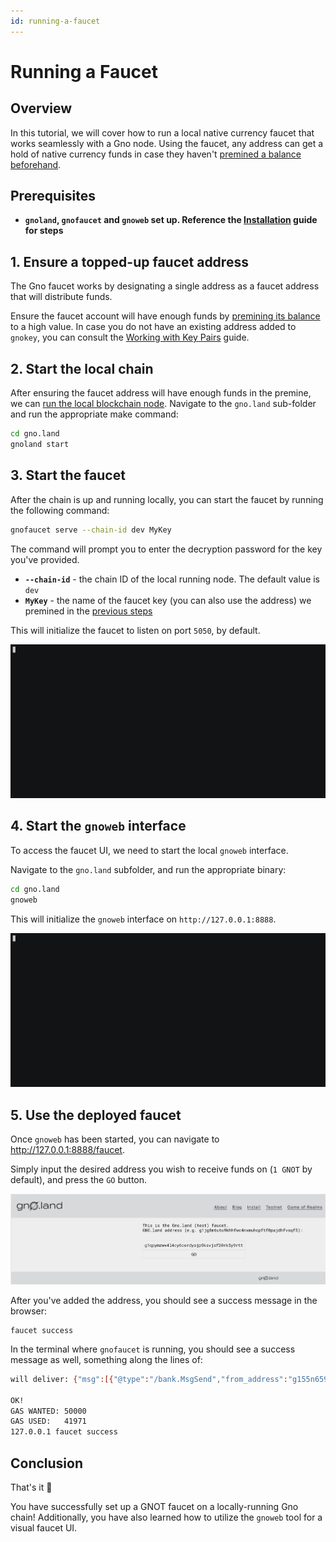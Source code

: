 ```yaml
---
id: running-a-faucet
---
```


# Running a Faucet

## Overview

In this tutorial, we will cover how to run a local native currency faucet that works seamlessly with a Gno node.
Using the faucet, any address can get a hold of native currency funds in case they
haven't [premined a balance beforehand](premining-balances.md).

## Prerequisites

- **`gnoland`, `gnofaucet` and `gnoweb` set up. Reference
  the [Installation](../installation.md#3-installing-other-gno-tools) guide for steps**

## 1. Ensure a topped-up faucet address

The Gno faucet works by designating a single address as a faucet address that will distribute funds.

Ensure the faucet account will have enough funds by [premining its balance](premining-balances.md) to a high value.
In case you do not have an existing address added to `gnokey`, you can consult
the [Working with Key Pairs](../working-with-key-pairs.md) guide.

## 2. Start the local chain

After ensuring the faucet address will have enough funds in the premine, we
can [run the local blockchain node](../setting-up-a-local-chain.md).
Navigate to the `gno.land` sub-folder and run the appropriate make command:

```bash
cd gno.land
gnoland start
```

## 3. Start the faucet

After the chain is up and running locally, you can start the faucet by running the following command:

```bash
gnofaucet serve --chain-id dev MyKey
```

The command will prompt you to enter the decryption password for the key you've provided.

- **`--chain-id`** - the chain ID of the local running node. The default value is `dev`
- **`MyKey`** - the name of the faucet key (you can also use the address) we premined in
  the [previous steps](#1-ensure-a-topped-up-faucet-address)

This will initialize the faucet to listen on port `5050`, by default.

![gnofaucet serve](../../assets/getting-started/setting-up-funds/gnofaucet-serve.gif)

## 4. Start the `gnoweb` interface

To access the faucet UI, we need to start the local `gnoweb` interface.

Navigate to the `gno.land` subfolder, and run the appropriate binary:

```bash
cd gno.land
gnoweb
```

This will initialize the `gnoweb` interface on `http://127.0.0.1:8888`.

![gnoweb](../../assets/getting-started/setting-up-funds/gnoweb.gif)

## 5. Use the deployed faucet

Once `gnoweb` has been started, you can navigate to http://127.0.0.1:8888/faucet.

Simply input the desired address you wish to receive funds on (`1 GNOT` by default), and press the `GO` button.

![gnofaucet page](../../assets/getting-started/setting-up-funds/faucet-page.png)

After you've added the address, you should see a success message in the browser:

```
faucet success
```

In the terminal where `gnofaucet` is running, you should see a success message as well, something along the lines of:

```bash
will deliver: {"msg":[{"@type":"/bank.MsgSend","from_address":"g155n659f89cfak0zgy575yqma64sm4tv6exqk99","to_address":"g1qpymzwx4l4cy6cerdyajp9ksvjsf20rk5y9rtt","amount":"1000000ugnot"}],"fee":{"gas_wanted":"50000","gas_fee":"1000000ugnot"},"signatures":[{"pub_key":{"@type":"/tm.PubKeySecp256k1","value":"A10ufcOV5WP71K+KvLagJi+3TSCkx8EWKep3NbjVclU8"},"signature":"7Y0hkdPBruzMiANAHXWx3luAMhQN6SF3AQtstvOSZJI5P4uep8RIntw2c8W5blFiCd9HoMiEZFNf5dgWYwkjmA=="}],"memo":""}

OK!
GAS WANTED: 50000
GAS USED:   41971
127.0.0.1 faucet success
```

## Conclusion

That's it 🎉

You have successfully set up a GNOT faucet on a locally-running Gno chain!
Additionally, you have also learned how to utilize the `gnoweb` tool for a visual faucet UI.